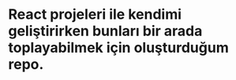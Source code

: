 # React projeleri ile kendimi geliştirirken bunları bir arada toplayabilmek için oluşturduğum repo.
